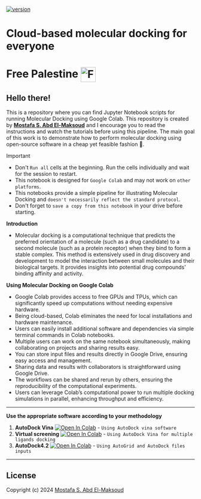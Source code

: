 [![version](https://img.shields.io/badge/version-1.0v-orange)](https://github.com/mabdelmaksoud53/AutoDock-Notebooks)


# **Cloud-based molecular docking for everyone** 
# **Free Palestine** <a> <img src="https://img.icons8.com/?size=100&id=56525&format=png&color=000000" align = center width="40" alt="Free Palestine">
</a> 


## Hello there!

This is a repository where you can find Jupyter Notebook scripts for running Molecular Docking using Google Colab. This repository is created by [**Mostafa S. Abd El-Maksoud**](https://github.com/mabdelmaksoud53) and I encourage you to read the instructions and watch the tutorials before using this pipeline.
The main goal of this work is to demonstrate how to perform molecular docking using open-source software in a cheap yet feasible fashion 🚀.

> [!IMPORTANT]
> - Don't  `Run all` cells at the beginning. Run the cells individually and wait for the session to restart.
> - This notebook is designed for `Google Colab` and may not work on `other platforms`.
> - This notebooks provide a simple pipeline for illustrating Molecular Docking and `doesn't necessarily reflect the standard protocol`.
> - Don't forget to `save a copy from this notebook` in your drive before starting.


**Introduction**
- Molecular docking is a computational technique that predicts the preferred orientation of a molecule (such as a drug candidate) to a second molecule (such as a protein receptor) when they bind to form a stable complex. This method is extensively used in drug discovery and development to model the interaction between small molecules and their biological targets. It provides insights into potential drug compounds' binding affinity and activity.

**Using Molecular Docking on Google Colab**
- Google Colab provides access to free GPUs and TPUs, which can significantly speed up computations without needing expensive hardware.
- Being cloud-based, Colab eliminates the need for local installations and hardware maintenance.
- Users can easily install additional software and dependencies via simple terminal commands in Colab notebooks.
- Multiple users can work on the same notebook simultaneously, making collaborating on projects and sharing results easy.
- You can store input files and results directly in Google Drive, ensuring easy access and management.
- Sharing data and results with collaborators is straightforward using Google Drive.
- The workflows can be shared and rerun by others, ensuring the reproducibility of the computational experiments.
- Users can leverage Colab’s computational power to run multiple docking simulations in parallel, enhancing throughput and efficiency.
---

**Use the appropriate software according to your methodology**
1. **AutoDock Vina** [![Open In Colab](https://colab.research.google.com/assets/colab-badge.svg)](https://colab.research.google.com/github/mabdelmaksoud53/AutoDock-Notebooks/blob/main/AutoDock%20vina/Autodock_vina.ipynb) - `Using AutoDock vina software`
2. **Virtual screening** [![Open In Colab](https://colab.research.google.com/assets/colab-badge.svg)](https://colab.research.google.com/github/mabdelmaksoud53/AutoDock-Notebooks/blob/main/Virtual%20Screening/Multiple_ligand_docking.ipynb) - `Using AutoDock Vina for multiple ligands docking`
3. **AutoDock4.2** [![Open In Colab](https://colab.research.google.com/assets/colab-badge.svg)](https://colab.research.google.com/github/mabdelmaksoud53/AutoDock-Notebooks/blob/main/AutoDock4.2/AutoDock4.ipynb) - `Using AutoGrid and AutoDock files inputs`

  
---
## License
Copyright (c) 2024 [Mostafa S. Abd El-Maksoud](https://github.com/mabdelmaksoud53)

